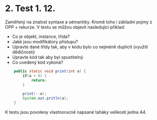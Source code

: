 # 2. Test 1. 12.

Zaměřený na znalost syntaxe a sémantiky. 
Kromě toho i základní pojmy z OPP + rekurze.
V testu se můžou objevit nasledující příklad:

 - Co je objekt, instance, třída?
 - Jaké jsou modifikátory přístupu?
 - Upravte dané třídy tak, aby v kódu bylo co nejméně duplicit (využití dědičnosti)
 - Upravte kód tak aby byl spustitelný
 - Co uvedený kód vykoná?

```java
    public static void print(int a) {
        if(a < 0) {
            return;    
        } 
        
        print(--a);
        System.out.pritln(a);
    }
```

K testu jsou povoleny vlastnorucně napsané taháky velikosti jedna A4.
